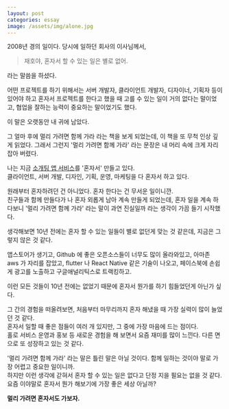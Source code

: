 ```yaml
---
layout: post
categories: essay
image: /assets/img/alone.jpg
---
```

2008년 경의 일이다. 당시에 일하던 회사의 이사님께서,  
>재호야, 혼자서 할 수 있는 일은 별로 없어.

라는 말씀을 하셨다.


어떤 프로젝트를 하기 위해서는 서버 개발자, 클라이언트 개발자, 디자이너, 기획자 등이 있어야 하고 혼자서 프로젝트를 한다고 했을 때 고를 수 있는 일이 거의 없다는 말이었고, 협업을 잘하는 능력이 중요하는 말이었기도 했다.

이 말은 오랫동안 내 귀에 남았다.

그 얼마 후에 멀리 가려면 함께 가라 라는 책을 보게 되었는데, 이 책을 또 무척 인상 깊게 읽었다. 그래서 그런지  '멀리 가려면 함께 가라' 라는 문장은 내 머리 속에 크게 자리 잡아 버렸다.

나는 지금 [소개팅 앱 서비스](https://withcoffee.app/companies/major)를 '혼자서' 만들고 있다.  
클라이언트, 서버 개발, 디자인, 기획, 운영, 마케팅을 다 혼자서 하고 있다.

원래부터 혼자하려던 건 아니었다. 혼자 한다는 건 무서운 일이니깐.  
친구들과 함께 만들다가 나 혼자 외롭게 남아 계속 만들게 되었는데, 혼자 일을 계속 하다보니 '멀리 가려면 함께 가라' 라는 말이 과연 진실일까 라는 생각이 가끔 들기 시작했다.

생각해보면 10년 전에는 혼자 할 수 있는 일들이 별로 없던게 맞는 것 같은데, 지금은 그렇지 않은 것 같다.

앱스토어가 생기고, Github 에 좋은 오픈소스들이 너무도 많이 올라와있고, 아마존 aws 가 자리를 잡았고, flutter 나 React Native 같은 기술이 나오고, 페이스북에 손쉽게 광고를 노출하고 구글애널리틱스로 트랙킹하고.

이런 모든 것들이 10년 전에는 없었기 때문에 혼자서 뭔가를 하기 힘들었던게 아닌가 싶다.

그 간의 경험을 떠올려보면, 처음부터 마무리까지 혼자 해냈을 때 가장 실력이 많이 늘었던 것 같다.  
혼자서 일할 때 좋은 점들이 여러 개 있지만, 그 중에 가장 마음에 드는 점이다.  
홀로 서비스 운영과 홍보 등 새로운 경험을 해 보면서 요즘 재미를 많이 느낀다. 다른 면으로 또 성장하고 있는 것 같다.

'멀리 가려면 함께 가라' 라는 말은 틀린 말은 아닐 것이다. 함께 일하는 것이야 말로 가장 어렵고 중요한 일이니까.  
하지만 이런 생각에 갇혀서 혼자 할 수 있는 일은 없다고 단정 지을 필요는 없을 것 같다.  
요즘 이야말로 혼자서 뭔가 해보기에 가장 좋은 세상 아닐까?

**멀리 가려면 혼자서도 가보자.**
